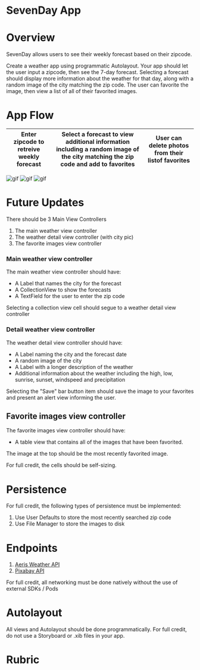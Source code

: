 # SevenDay App

# Overview

SevenDay allows users to see their weekly forecast based on their zipcode.

Create a weather app using programmatic Autolayout. Your app should let the user input a zipcode, then see the 7-day forecast.  Selecting a forecast should display more information about the weather for that day, along with a random image of the city matching the zip code.  The user can favorite the image, then view a list of all of their favorited images.

# App Flow
Enter zipcode to retreive weekly forecast | Select a forecast to view additional information including a random image of the city matching the zip code and add to favorites | User can delete photos from their listof favorites
:---: | :---: | :---:

![gif](file:///Users/c4q/Desktop/Tech/SevenDaygifs/gettingForecastWithZipcode.gif)
![gif](file:///Users/c4q/Desktop/Tech/SevenDaygifs/addingToFavorites.gif)
![gif](file:///Users/c4q/Desktop/Tech/SevenDaygifs/deletingFavorites.gif)


# Future Updates

There should be 3 Main View Controllers

1. The main weather view controller
2. The weather detail view controller (with city pic)
3. The favorite images view controller

### Main weather view controller

The main weather view controller should have:

- A Label that names the city for the forecast
- A CollectionView to show the forecasts
- A TextField for the user to enter the zip code

Selecting a collection view cell should segue to a weather detail view controller

### Detail weather view controller

The weather detail view controller should have:

- A Label naming the city and the forecast date
- A random image of the city
- A Label with a longer description of the weather
- Additional information about the weather including the high, low, sunrise, sunset, windspeed and precipitation

Selecting the "Save" bar button item should save the image to your favorites and present an alert view informing the user.

## Favorite images view controller

The favorite images view controller should have:

- A table view that contains all of the images that have been favorited.

The image at the top should be the most recently favorited image.

For full credit, the cells should be self-sizing.


# Persistence

For full credit, the following types of persistence must be implemented:

1. Use User Defaults to store the most recently searched zip code
2. Use File Manager to store the images to disk

# Endpoints

1. [Aeris Weather API](https://www.aerisweather.com/support/docs/api/)
2. [Pixabay API](https://pixabay.com/api/docs/)

For full credit, all networking must be done natively without the use of external SDKs / Pods


# Autolayout

All views and Autolayout should be done programmatically.  For full credit, do not use a Storyboard or .xib files in your app. 

# Rubric


